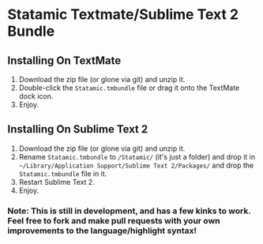 Statamic Textmate/Sublime Text 2 Bundle
================================

## Installing On TextMate
1. Download the zip file (or glone via git) and unzip it.
2. Double-click the `Statamic.tmbundle` file or drag it onto the TextMate dock icon.
3. Enjoy.

## Installing On Sublime Text 2
1. Download the zip file (or glone via git) and unzip it.
2. Rename `Statamic.tmbundle` to `/Statamic/` (it's just a folder) and drop it in `~/Library/Application Support/Sublime Text 2/Packages/` and drop the `Statamic.tmbundle` file in it.
3. Restart Sublime Text 2.
4. Enjoy.

### Note: This is still in development, and has a few kinks to work. Feel free to fork and make pull requests with your own improvements to the language/highlight syntax!